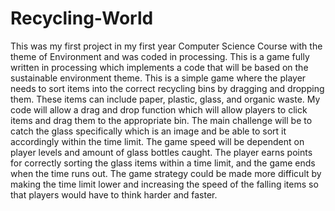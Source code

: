 # Recycling-World
This was my first project in my first year Computer Science Course with the theme of Environment and was coded in processing.
This is a game fully written in processing which implements a code that will be based on the sustainable environment theme.
This is a simple game where the player needs to sort items into the correct recycling bins by dragging and dropping them.
These items can include paper, plastic, glass, and organic waste. 
My code will allow a drag and drop function which will allow players to click items and drag them to the appropriate bin. 
The main challenge will be to catch the glass specifically which is an image and be able to sort it accordingly within the time limit.
The game speed will be dependent on player levels and amount of glass bottles caught. 
The player earns points for correctly sorting the glass items within a time limit, and the game ends when the time runs out. 
The game strategy could be made more difficult by making the time limit lower and increasing the speed of the falling items so that players would have to think harder and faster.

